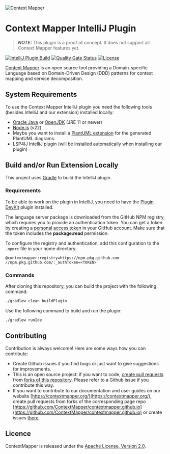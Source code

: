 <!-- Plugin description -->
![Context Mapper](https://raw.githubusercontent.com/wiki/ContextMapper/context-mapper-dsl/logo/cm-logo-github-small.png)
# Context Mapper IntelliJ Plugin

> **_NOTE:_** This plugin is a proof of concept. It does not support all Context Mapper features yet.

[![IntelliJ Plugin Build](https://github.com/ContextMapper/context-mapper-intellij-plugin/actions/workflows/build.yml/badge.svg)](https://github.com/ContextMapper/context-mapper-intellij-plugin/actions/workflows/build.yml) [![Quality Gate Status](https://sonarcloud.io/api/project_badges/measure?project=ContextMapper_context-mapper-intellij-plugin&metric=alert_status)](https://sonarcloud.io/summary/new_code?id=ContextMapper_context-mapper-intellij-plugin) [![License](https://img.shields.io/badge/License-Apache%202.0-blue.svg)](https://opensource.org/licenses/Apache-2.0)

[Context Mapper](https://contextmapper.org/) is an open source tool providing a Domain-specific Language based on Domain-Driven Design (DDD) patterns for context mapping and service decomposition.

## System Requirements
To use the Context Mapper IntelliJ plugin you need the following tools (besides IntelliJ and our extension) installed locally:

* [Oracle Java](https://www.oracle.com/technetwork/java/javase/downloads/jdk8-downloads-2133151.html) or [OpenJDK](https://openjdk.java.net/) (JRE 11 or newer)
* [Node.js](https://nodejs.org/en/download) (v22)
* Maybe you want to install a [PlantUML extension](https://plugins.jetbrains.com/plugin/7017-plantuml-integration) for the generated PlantUML diagrams.
* LSP4IJ IntelliJ plugin (will be installed automatically when installing our plugin)

<!-- Plugin description end -->

## Build and/or Run Extension Locally
This project uses [Gradle](https://gradle.org/) to build the IntelliJ plugin.

### Requirements
To be able to work on the plugin in IntelliJ, you need to have the [Plugin DevKit](https://plugins.jetbrains.com/plugin/22851-plugin-devkit) plugin installed.

The language server package is downloaded from the GitHub NPM registry, which requires you to provide an authentication token.
You can get a token by creating a [personal access token](https://docs.github.com/en/authentication/keeping-your-account-and-data-secure/managing-your-personal-access-tokens) in your GitHub account.
Make sure that the token includes the **package:read** permission.

To configure the registry and authentication, add this configuration to the `.npmrc` file in your home directory.
```
@contextmapper:registry=https://npm.pkg.github.com
//npm.pkg.github.com/:_authToken=<TOKEN>
```

### Commands
After cloning this repository, you can build the project with the following command:

```bash
./gradlew clean buildPlugin
```

Use the following command to build and run the plugin:

```bash
./gradlew runIde
```

## Contributing
Contribution is always welcome! Here are some ways how you can contribute:
* Create Github issues if you find bugs or just want to give suggestions for improvements.
* This is an open source project: if you want to code, [create pull requests](https://help.github.com/articles/creating-a-pull-request/) from [forks of this repository](https://help.github.com/articles/fork-a-repo/). Please refer to a Github issue if you contribute this way.
* If you want to contribute to our documentation and user guides on our website [https://contextmapper.org/](https://contextmapper.org/), create pull requests from forks of the corresponding page repo [https://github.com/ContextMapper/contextmapper.github.io](https://github.com/ContextMapper/contextmapper.github.io) or create issues [there](https://github.com/ContextMapper/contextmapper.github.io/issues).

## Licence
ContextMapper is released under the [Apache License, Version 2.0](http://www.apache.org/licenses/LICENSE-2.0).
